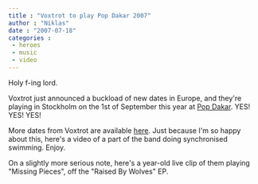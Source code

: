 ```yaml
---
title : "Voxtrot to play Pop Dakar 2007"
author : "Niklas"
date : "2007-07-18"
categories : 
 - heroes
 - music
 - video
---
```


Holy f-ing lord.

Voxtrot just announced a buckload of new dates in Europe, and they're playing in Stockholm on the 1st of September this year at [Pop Dakar](http://www.popdakar.nu). YES! YES! YES!

More dates from Voxtrot are available [here](http://www.voxtrot.net/page1.htm). Just because I'm so happy about this, here's a video of a part of the band doing synchronised swimming. Enjoy.

On a slightly more serious note, here's a year-old live clip of them playing "Missing Pieces", off the "Raised By Wolves" EP.

